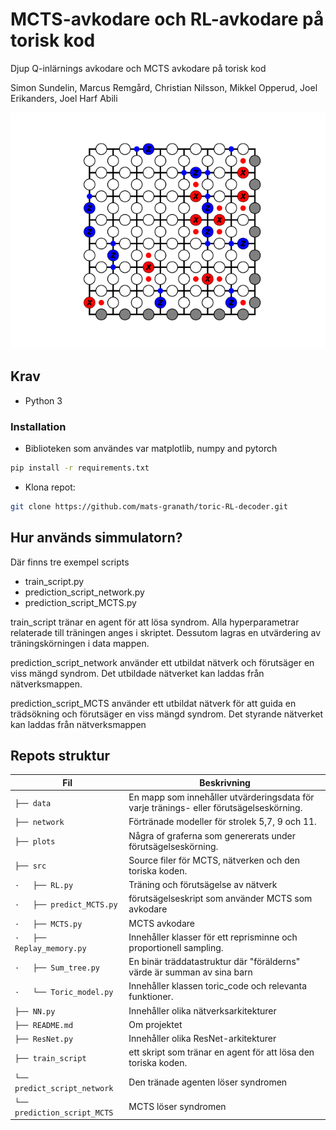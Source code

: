 # MCTS-avkodare och RL-avkodare på torisk kod

Djup Q-inlärnings avkodare och MCTS avkodare på torisk kod

Simon Sundelin, Marcus Remgård, Christian Nilsson, Mikkel Opperud, Joel Erikanders, Joel Harf Abili

![](docs/visual/toric_code.gif)


## Krav 
- Python 3
 
### Installation 
- Biblioteken som användes var matplotlib, numpy and pytorch

```bash
pip install -r requirements.txt
```

- Klona repot:
```bash
git clone https://github.com/mats-granath/toric-RL-decoder.git
```

## Hur används simmulatorn?
Där finns tre exempel scripts
- train_script.py
- prediction_script_network.py
- prediction_script_MCTS.py

train_script tränar en agent för att lösa syndrom. Alla hyperparametrar relaterade till träningen anges i skriptet. Dessutom lagras en utvärdering av träningskörningen i data mappen.

prediction_script_network använder ett utbildat nätverk och förutsäger en viss mängd syndrom. Det utbildade nätverket kan laddas från nätverksmappen.

prediction_script_MCTS använder ett utbildat nätverk för att guida en trädsökning och förutsäger en viss mängd syndrom. Det styrande nätverket kan laddas från nätverksmappen


## Repots struktur

Fil | Beskrivning
----- | -----
`├── data` | En mapp som innehåller utvärderingsdata för varje tränings- eller förutsägelseskörning.
`├── network` | Förtränade modeller för strolek 5,7, 9 och 11.
`├── plots` | Några of graferna som genererats under förutsägelseskörning.
`├── src` | Source filer för MCTS, nätverken och den toriska koden.
`·   ├── RL.py` | Träning och förutsägelse av nätverk
`·   ├── predict_MCTS.py` | förutsägelseskript som använder MCTS som avkodare
`·   ├── MCTS.py` | MCTS avkodare
`·   ├── Replay_memory.py` | Innehåller klasser för ett reprisminne och proportionell sampling.
`·   ├── Sum_tree.py` | En binär träddatastruktur där "förälderns" värde är summan av sina barn
`·   └── Toric_model.py` | Innehåller klassen toric_code och relevanta funktioner.
`├── NN.py` | Innehåller olika nätverksarkitekturer
`├── README.md` | Om projektet
`├── ResNet.py` | Innehåller olika ResNet-arkitekturer
`├── train_script` | ett skript som tränar en agent för att lösa den toriska koden.
`└── predict_script_network` | Den tränade agenten löser syndromen
`└── prediction_script_MCTS` | MCTS löser syndromen

 
